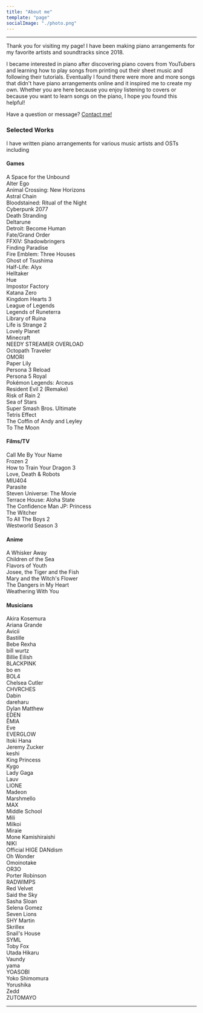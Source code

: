 ```yaml
---
title: "About me"
template: "page"
socialImage: "./photo.png"
---
```


---

Thank you for visiting my page! I have been making piano arrangements for my favorite artists and soundtracks since 2018.

I became interested in piano after discovering piano covers from YouTubers and learning how to play songs from printing out their sheet music and following their tutorials. Eventually I found there were more and more songs that didn't have piano arrangements online and it inspired me to create my own. Whether you are here because you enjoy listening to covers or because you want to learn songs on the piano, I hope you found this helpful!

Have a question or message? [Contact me!](https://pianobin.com/contact)

### Selected Works

I have written piano arrangements for various music artists and OSTs including

#### Games

A Space for the Unbound  
Alter Ego  
Animal Crossing: New Horizons  
Astral Chain  
Bloodstained: Ritual of the Night  
Cyberpunk 2077  
Death Stranding  
Deltarune  
Detroit: Become Human  
Fate/Grand Order  
FFXIV: Shadowbringers  
Finding Paradise  
Fire Emblem: Three Houses  
Ghost of Tsushima  
Half-Life: Alyx  
Helltaker  
Hue  
Impostor Factory  
Katana Zero  
Kingdom Hearts 3  
League of Legends  
Legends of Runeterra  
Library of Ruina  
Life is Strange 2  
Lovely Planet  
Minecraft  
NEEDY STREAMER OVERLOAD  
Octopath Traveler  
OMORI  
Paper Lily  
Persona 3 Reload  
Persona 5 Royal  
Pokémon Legends: Arceus  
Resident Evil 2 (Remake)  
Risk of Rain 2  
Sea of Stars  
Super Smash Bros. Ultimate  
Tetris Effect  
The Coffin of Andy and Leyley  
To The Moon

#### Films/TV

Call Me By Your Name  
Frozen 2  
How to Train Your Dragon 3  
Love, Death & Robots  
MIU404  
Parasite  
Steven Universe: The Movie  
Terrace House: Aloha State  
The Confidence Man JP: Princess  
The Witcher  
To All The Boys 2  
Westworld Season 3

#### Anime

A Whisker Away  
Children of the Sea  
Flavors of Youth  
Josee, the Tiger and the Fish  
Mary and the Witch's Flower  
The Dangers in My Heart  
Weathering With You

#### Musicians

Akira Kosemura  
Ariana Grande  
Avicii  
Bastille  
Bebe Rexha  
bill wurtz  
Billie Eilish  
BLACKPINK  
bo en  
BOL4  
Chelsea Cutler  
CHVRCHES  
Dabin  
dareharu  
Dylan Matthew  
EDEN  
ÊMIA  
Eve  
EVERGLOW  
Itoki Hana  
Jeremy Zucker  
keshi  
King Princess  
Kygo  
Lady Gaga  
Lauv  
LIONE  
Madeon  
Marshmello  
MAX  
Middle School  
Mili  
Milkoi  
Miraie  
Mone Kamishiraishi  
NIKI  
Official HIGE DANdism  
Oh Wonder  
Omoinotake  
OR3O  
Porter Robinson  
RADWIMPS  
Red Velvet  
Said the Sky  
Sasha Sloan  
Selena Gomez  
Seven Lions  
SHY Martin  
Skrillex  
Snail's House  
SYML  
Toby Fox  
Utada Hikaru  
Vaundy  
yama  
YOASOBI  
Yoko Shimomura  
Yorushika  
Zedd  
ZUTOMAYO

---

